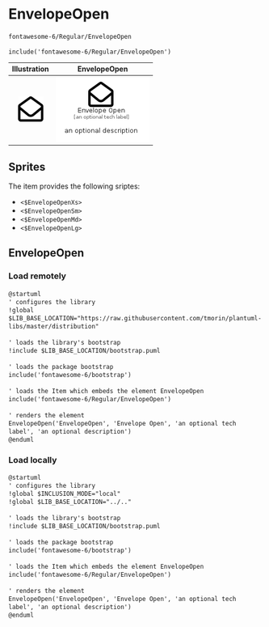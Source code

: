 # EnvelopeOpen


```text
fontawesome-6/Regular/EnvelopeOpen
```

```text
include('fontawesome-6/Regular/EnvelopeOpen')
```



| Illustration | EnvelopeOpen |
| :---: | :---: |
| ![illustration for Illustration](../../fontawesome-6/Regular/EnvelopeOpen.png) | ![illustration for EnvelopeOpen](../../fontawesome-6/Regular/EnvelopeOpen.Local.png) |



## Sprites
The item provides the following sriptes:

- `<$EnvelopeOpenXs>`
- `<$EnvelopeOpenSm>`
- `<$EnvelopeOpenMd>`
- `<$EnvelopeOpenLg>`





## EnvelopeOpen

### Load remotely
```plantuml
@startuml
' configures the library
!global $LIB_BASE_LOCATION="https://raw.githubusercontent.com/tmorin/plantuml-libs/master/distribution"

' loads the library's bootstrap
!include $LIB_BASE_LOCATION/bootstrap.puml

' loads the package bootstrap
include('fontawesome-6/bootstrap')

' loads the Item which embeds the element EnvelopeOpen
include('fontawesome-6/Regular/EnvelopeOpen')

' renders the element
EnvelopeOpen('EnvelopeOpen', 'Envelope Open', 'an optional tech label', 'an optional description')
@enduml
```

### Load locally
```plantuml
@startuml
' configures the library
!global $INCLUSION_MODE="local"
!global $LIB_BASE_LOCATION="../.."

' loads the library's bootstrap
!include $LIB_BASE_LOCATION/bootstrap.puml

' loads the package bootstrap
include('fontawesome-6/bootstrap')

' loads the Item which embeds the element EnvelopeOpen
include('fontawesome-6/Regular/EnvelopeOpen')

' renders the element
EnvelopeOpen('EnvelopeOpen', 'Envelope Open', 'an optional tech label', 'an optional description')
@enduml
```

